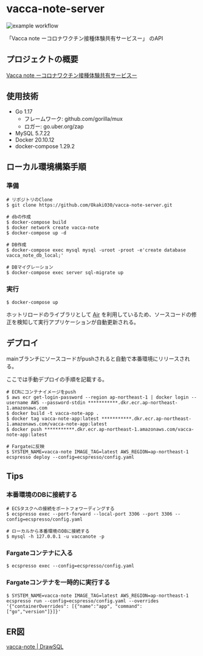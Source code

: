 # vacca-note-server
![example workflow](https://github.com/Okaki030/vacca-note-api/actions/workflows/deploy.yml/badge.svg)

「Vacca note ーコロナワクチン接種体験共有サービスー」 のAPI

## プロジェクトの概要
[Vacca note ーコロナワクチン接種体験共有サービスー](https://indecisive-berry-33f.notion.site/Vacca-note-e390c4ad207d44209535d5a94b18d2cd)

## 使用技術

- Go 1.17
    - フレームワーク: github.com/gorilla/mux
    - ロガー: go.uber.org/zap
- MySQL 5.7.22
- Docker 20.10.12
- docker-compose 1.29.2

## ローカル環境構築手順

### 準備

```
# リポジトリのClone
$ git clone https://github.com/Okaki030/vacca-note-server.git

# dbの作成
$ docker-compose build
$ docker network create vacca-note
$ docker-compose up -d

# DB作成
$ docker-compose exec mysql mysql -uroot -proot -e'create database vacca_note_db_local;'

# DBマイグレーション
$ docker-compose exec server sql-migrate up
```

### 実行

```
$ docker-compose up
```

ホットリロードのライブラリとして [Air](https://github.com/cosmtrek/air) を利用しているため、ソースコードの修正を検知して実行アプリケーションが自動更新される。

## デプロイ
mainブランチにソースコードがpushされると自動で本番環境にリリースされる。

ここでは手動デプロイの手順を記載する。

```
# ECRにコンテナイメージをpush
$ aws ecr get-login-password --region ap-northeast-1 | docker login --username AWS --password-stdin ***********.dkr.ecr.ap-northeast-1.amazonaws.com
$ docker build -t vacca-note-app .
$ docker tag vacca-note-app:latest ***********.dkr.ecr.ap-northeast-1.amazonaws.com/vacca-note-app:latest
$ docker push ***********.dkr.ecr.ap-northeast-1.amazonaws.com/vacca-note-app:latest

# Fargateに反映
$ SYSTEM_NAME=vacca-note IMAGE_TAG=latest AWS_REGION=ap-northeast-1 ecspresso deploy --config=ecspresso/config.yaml
```

## Tips
### 本番環境のDBに接続する

```
# ECSタスクへの接続をポートフォワーディングする
$ ecspresso exec --port-forward --local-port 3306 --port 3306 --config=ecspresso/config.yaml

# ローカルから本番環境のDBに接続する
$ mysql -h 127.0.0.1 -u vaccanote -p
```

### Fargateコンテナに入る

```
$ ecspresso exec --config=ecspresso/config.yaml
```

### Fargateコンテナを一時的に実行する

```
$ SYSTEM_NAME=vacca-note IMAGE_TAG=latest AWS_REGION=ap-northeast-1 ecspresso run --config=ecspresso/config.yaml --overrides '{"containerOverrides": [{"name":"app", "command": ["go","version"]}]}'
```

## ER図
[vacca-note | DrawSQL](https://drawsql.app/vacca-note/diagrams/vacca-note#)
